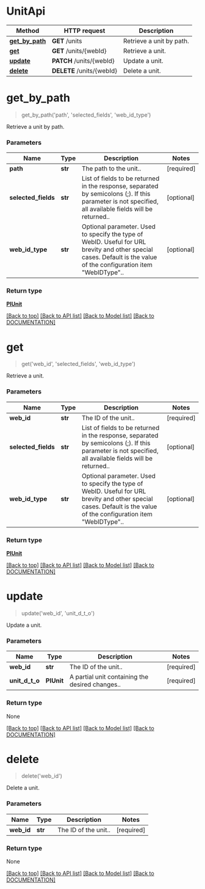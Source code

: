# UnitApi

Method | HTTP request | Description
------------ | ------------- | -------------
[**get_by_path**](UnitApi.md#getbypath) | **GET** /units | Retrieve a unit by path.
[**get**](UnitApi.md#get) | **GET** /units/{webId} | Retrieve a unit.
[**update**](UnitApi.md#update) | **PATCH** /units/{webId} | Update a unit.
[**delete**](UnitApi.md#delete) | **DELETE** /units/{webId} | Delete a unit.


# **get_by_path**
> get_by_path('path', 'selected_fields', 'web_id_type')

Retrieve a unit by path.

### Parameters

Name | Type | Description | Notes
------------- | ------------- | ------------- | -------------
 **path** | **str**| The path to the unit.. | [required]
 **selected_fields** | **str**| List of fields to be returned in the response, separated by semicolons (;). If this parameter is not specified, all available fields will be returned.. | [optional]
 **web_id_type** | **str**| Optional parameter. Used to specify the type of WebID. Useful for URL brevity and other special cases. Default is the value of the configuration item "WebIDType".. | [optional]


### Return type

[**PIUnit**](../models/PIUnit.md)

[[Back to top]](#) [[Back to API list]](../../DOCUMENTATION.md#documentation-for-api-endpoints) [[Back to Model list]](../../DOCUMENTATION.md#documentation-for-models) [[Back to DOCUMENTATION]](../../DOCUMENTATION.md)

# **get**
> get('web_id', 'selected_fields', 'web_id_type')

Retrieve a unit.

### Parameters

Name | Type | Description | Notes
------------- | ------------- | ------------- | -------------
 **web_id** | **str**| The ID of the unit.. | [required]
 **selected_fields** | **str**| List of fields to be returned in the response, separated by semicolons (;). If this parameter is not specified, all available fields will be returned.. | [optional]
 **web_id_type** | **str**| Optional parameter. Used to specify the type of WebID. Useful for URL brevity and other special cases. Default is the value of the configuration item "WebIDType".. | [optional]


### Return type

[**PIUnit**](../models/PIUnit.md)

[[Back to top]](#) [[Back to API list]](../../DOCUMENTATION.md#documentation-for-api-endpoints) [[Back to Model list]](../../DOCUMENTATION.md#documentation-for-models) [[Back to DOCUMENTATION]](../../DOCUMENTATION.md)

# **update**
> update('web_id', 'unit_d_t_o')

Update a unit.

### Parameters

Name | Type | Description | Notes
------------- | ------------- | ------------- | -------------
 **web_id** | **str**| The ID of the unit.. | [required]
 **unit_d_t_o** | **PIUnit**| A partial unit containing the desired changes.. | [required]


### Return type

None

[[Back to top]](#) [[Back to API list]](../../DOCUMENTATION.md#documentation-for-api-endpoints) [[Back to Model list]](../../DOCUMENTATION.md#documentation-for-models) [[Back to DOCUMENTATION]](../../DOCUMENTATION.md)

# **delete**
> delete('web_id')

Delete a unit.

### Parameters

Name | Type | Description | Notes
------------- | ------------- | ------------- | -------------
 **web_id** | **str**| The ID of the unit.. | [required]


### Return type

None

[[Back to top]](#) [[Back to API list]](../../DOCUMENTATION.md#documentation-for-api-endpoints) [[Back to Model list]](../../DOCUMENTATION.md#documentation-for-models) [[Back to DOCUMENTATION]](../../DOCUMENTATION.md)
